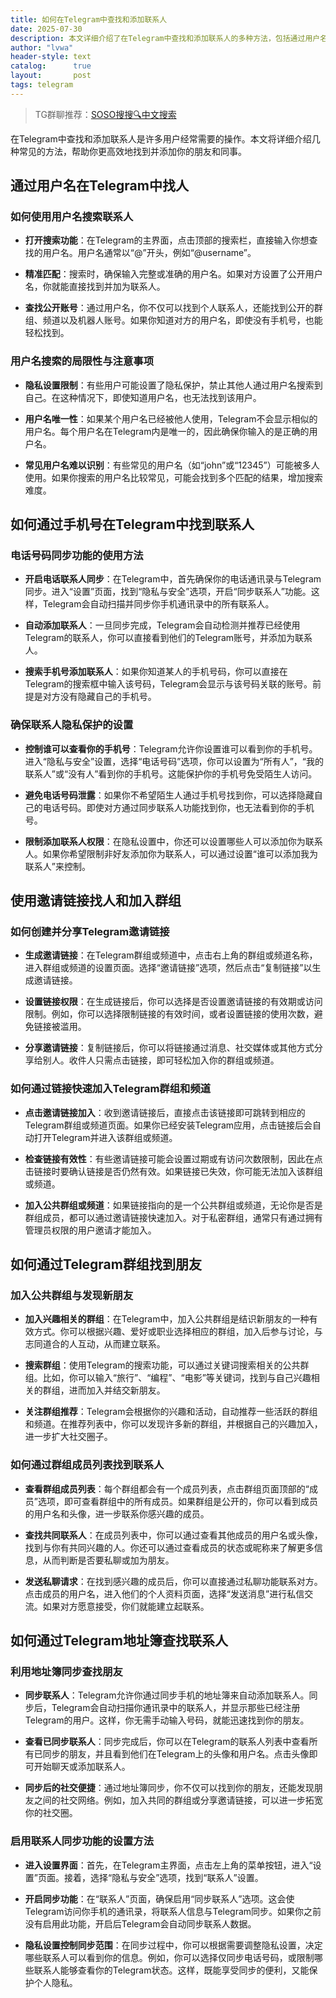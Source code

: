 ```yaml
---
title: 如何在Telegram中查找和添加联系人
date: 2025-07-30
description: 本文详细介绍了在Telegram中查找和添加联系人的多种方法，包括通过用户名、手机号、邀请链接以及群组成员列表等。
author: "lvwa"
header-style: text
catalog:      true
layout:       post
tags: telegram
---
```


>TG群聊推荐：[SOSO搜搜🔍中文搜索](https://t.me/lvwapro)

在Telegram中查找和添加联系人是许多用户经常需要的操作。本文将详细介绍几种常见的方法，帮助你更高效地找到并添加你的朋友和同事。

## 通过用户名在Telegram中找人

### 如何使用用户名搜索联系人

- **打开搜索功能**：在Telegram的主界面，点击顶部的搜索栏，直接输入你想查找的用户名。用户名通常以“@”开头，例如“@username”。

- **精准匹配**：搜索时，确保输入完整或准确的用户名。如果对方设置了公开用户名，你就能直接找到并加为联系人。

- **查找公开账号**：通过用户名，你不仅可以找到个人联系人，还能找到公开的群组、频道以及机器人账号。如果你知道对方的用户名，即使没有手机号，也能轻松找到。

### 用户名搜索的局限性与注意事项

- **隐私设置限制**：有些用户可能设置了隐私保护，禁止其他人通过用户名搜索到自己。在这种情况下，即使知道用户名，也无法找到该用户。

- **用户名唯一性**：如果某个用户名已经被他人使用，Telegram不会显示相似的用户名。每个用户名在Telegram内是唯一的，因此确保你输入的是正确的用户名。

- **常见用户名难以识别**：有些常见的用户名（如“john”或“12345”）可能被多人使用。如果你搜索的用户名比较常见，可能会找到多个匹配的结果，增加搜索难度。

## 如何通过手机号在Telegram中找到联系人

### 电话号码同步功能的使用方法

- **开启电话联系人同步**：在Telegram中，首先确保你的电话通讯录与Telegram同步。进入“设置”页面，找到“隐私与安全”选项，开启“同步联系人”功能。这样，Telegram会自动扫描并同步你手机通讯录中的所有联系人。

- **自动添加联系人**：一旦同步完成，Telegram会自动检测并推荐已经使用Telegram的联系人，你可以直接看到他们的Telegram账号，并添加为联系人。

- **搜索手机号添加联系人**：如果你知道某人的手机号码，你可以直接在Telegram的搜索框中输入该号码，Telegram会显示与该号码关联的账号。前提是对方没有隐藏自己的手机号。

### 确保联系人隐私保护的设置

- **控制谁可以查看你的手机号**：Telegram允许你设置谁可以看到你的手机号。进入“隐私与安全”设置，选择“电话号码”选项，你可以设置为“所有人”，“我的联系人”或“没有人”看到你的手机号。这能保护你的手机号免受陌生人访问。

- **避免电话号码泄露**：如果你不希望陌生人通过手机号找到你，可以选择隐藏自己的电话号码。即使对方通过同步联系人功能找到你，也无法看到你的手机号。

- **限制添加联系人权限**：在隐私设置中，你还可以设置哪些人可以添加你为联系人。如果你希望限制非好友添加你为联系人，可以通过设置“谁可以添加我为联系人”来控制。

## 使用邀请链接找人和加入群组

### 如何创建并分享Telegram邀请链接

- **生成邀请链接**：在Telegram群组或频道中，点击右上角的群组或频道名称，进入群组或频道的设置页面。选择“邀请链接”选项，然后点击“复制链接”以生成邀请链接。

- **设置链接权限**：在生成链接后，你可以选择是否设置邀请链接的有效期或访问限制。例如，你可以选择限制链接的有效时间，或者设置链接的使用次数，避免链接被滥用。

- **分享邀请链接**：复制链接后，你可以将链接通过消息、社交媒体或其他方式分享给别人。收件人只需点击链接，即可轻松加入你的群组或频道。

### 如何通过链接快速加入Telegram群组和频道

- **点击邀请链接加入**：收到邀请链接后，直接点击该链接即可跳转到相应的Telegram群组或频道页面。如果你已经安装Telegram应用，点击链接后会自动打开Telegram并进入该群组或频道。

- **检查链接有效性**：有些邀请链接可能会设置过期或有访问次数限制，因此在点击链接时要确认链接是否仍然有效。如果链接已失效，你可能无法加入该群组或频道。

- **加入公共群组或频道**：如果链接指向的是一个公共群组或频道，无论你是否是群组成员，都可以通过邀请链接快速加入。对于私密群组，通常只有通过拥有管理员权限的用户邀请才能加入。

## 如何通过Telegram群组找到朋友

### 加入公共群组与发现新朋友

- **加入兴趣相关的群组**：在Telegram中，加入公共群组是结识新朋友的一种有效方式。你可以根据兴趣、爱好或职业选择相应的群组，加入后参与讨论，与志同道合的人互动，从而建立联系。

- **搜索群组**：使用Telegram的搜索功能，可以通过关键词搜索相关的公共群组。比如，你可以输入“旅行”、“编程”、“电影”等关键词，找到与自己兴趣相关的群组，进而加入并结交新朋友。

- **关注群组推荐**：Telegram会根据你的兴趣和活动，自动推荐一些活跃的群组和频道。在推荐列表中，你可以发现许多新的群组，并根据自己的兴趣加入，进一步扩大社交圈子。

### 如何通过群组成员列表找到联系人

- **查看群组成员列表**：每个群组都会有一个成员列表，点击群组页面顶部的“成员”选项，即可查看群组中的所有成员。如果群组是公开的，你可以看到成员的用户名和头像，进一步联系你感兴趣的成员。

- **查找共同联系人**：在成员列表中，你可以通过查看其他成员的用户名或头像，找到与你有共同兴趣的人。你还可以通过查看成员的状态或昵称来了解更多信息，从而判断是否要私聊或加为朋友。

- **发送私聊请求**：在找到感兴趣的成员后，你可以直接通过私聊功能联系对方。点击成员的用户名，进入他们的个人资料页面，选择“发送消息”进行私信交流。如果对方愿意接受，你们就能建立起联系。

## 如何通过Telegram地址簿查找联系人

### 利用地址簿同步查找朋友

- **同步联系人**：Telegram允许你通过同步手机的地址簿来自动添加联系人。同步后，Telegram会自动扫描你通讯录中的联系人，并显示那些已经注册Telegram的用户。这样，你无需手动输入号码，就能迅速找到你的朋友。

- **查看已同步联系人**：同步完成后，你可以在Telegram的联系人列表中查看所有已同步的朋友，并且看到他们在Telegram上的头像和用户名。点击头像即可开始聊天或添加联系人。

- **同步后的社交便捷**：通过地址簿同步，你不仅可以找到你的朋友，还能发现朋友之间的社交网络。例如，加入共同的群组或分享邀请链接，可以进一步拓宽你的社交圈。

### 启用联系人同步功能的设置方法

- **进入设置界面**：首先，在Telegram主界面，点击左上角的菜单按钮，进入“设置”页面。接着，选择“隐私与安全”选项，找到“联系人”设置。

- **开启同步功能**：在“联系人”页面，确保启用“同步联系人”选项。这会使Telegram访问你手机的通讯录，将联系人信息与Telegram同步。如果你之前没有启用此功能，开启后Telegram会自动同步联系人数据。

- **隐私设置控制同步范围**：在同步过程中，你可以根据需要调整隐私设置，决定哪些联系人可以看到你的信息。例如，你可以选择仅同步电话号码，或限制哪些联系人能够查看你的Telegram状态。这样，既能享受同步的便利，又能保护个人隐私。
